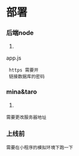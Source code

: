 部署
======
### 后端node

1. 
app.js
```
 https 需要开
 链接数据库的密码
```
### mina&taro
1. 
```
需要更改服务器地址

```
### 上线前

```
需要在小程序的模拟环境下跑一下